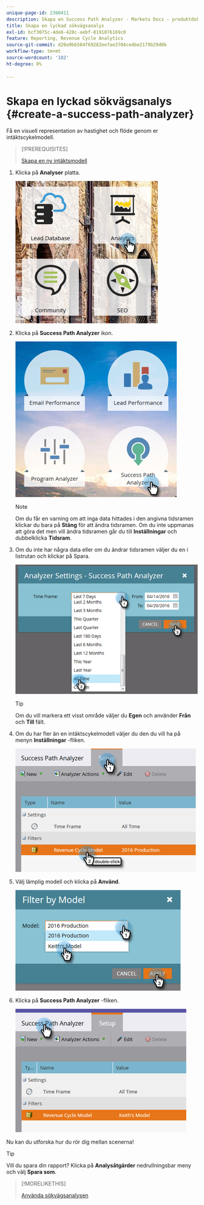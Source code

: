 ```yaml
---
unique-page-id: 2360411
description: Skapa en Success Path Analyzer - Marketo Docs - produktdokumentation
title: Skapa en lyckad sökvägsanalys
exl-id: bcf3075c-4de6-428c-aebf-8191076169c0
feature: Reporting, Revenue Cycle Analytics
source-git-commit: d20a9bb584f69282eefae3704ce4be2179b29d0b
workflow-type: tm+mt
source-wordcount: '182'
ht-degree: 0%

---
```


# Skapa en lyckad sökvägsanalys {#create-a-success-path-analyzer}

Få en visuell representation av hastighet och flöde genom er intäktscykelmodell.

>[!PREREQUISITES]
>
>[Skapa en ny intäktsmodell](/help/marketo/product-docs/reporting/revenue-cycle-analytics/revenue-cycle-models/create-a-new-revenue-model.md)

1. Klicka på **Analyser** platta.

   ![](assets/one.png)

1. Klicka på **Success Path Analyzer** ikon.

   ![](assets/two.png)

   >[!NOTE]
   >
   >Om du får en varning om att inga data hittades i den angivna tidsramen klickar du bara på **Stäng** för att ändra tidsramen. Om du inte uppmanas att göra det men vill ändra tidsramen går du till **Inställningar** och dubbelklicka **Tidsram**.

1. Om du inte har några data eller om du ändrar tidsramen väljer du en i listrutan och klickar på Spara.

   ![](assets/timeframe.png)

   >[!TIP]
   >
   >Om du vill markera ett visst område väljer du **Egen** och använder **Från** och **Till** fält.

1. Om du har fler än en intäktscykelmodell väljer du den du vill ha på menyn **Inställningar** -fliken.

   ![](assets/four.png)

1. Välj lämplig modell och klicka på **Använd**.

   ![](assets/five.png)

1. Klicka på **Success Path Analyzer** -fliken.

   ![](assets/success-tab.png)

Nu kan du utforska hur du rör dig mellan scenerna!

>[!TIP]
>
>Vill du spara din rapport? Klicka på **Analysåtgärder** nedrullningsbar meny och välj **Spara som**.

>[!MORELIKETHIS]
>
>[Använda sökvägsanalysen](/help/marketo/product-docs/reporting/revenue-cycle-analytics/revenue-cycle-models/using-the-success-path-analyzer.md)
